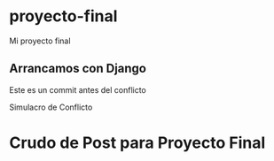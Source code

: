 # proyecto-final
Mi proyecto final

## Arrancamos con Django
Este es un commit antes del conflicto

Simulacro de Conflicto

# Crudo de Post para Proyecto Final